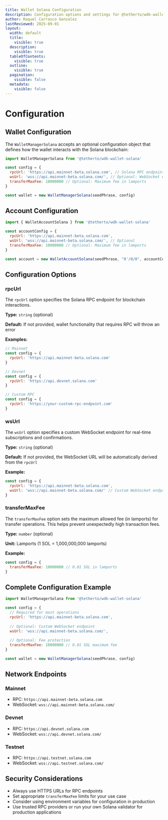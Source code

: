 ```yaml
---
title: Wallet Solana Configuration
description: Configuration options and settings for @tetherto/wdk-wallet-solana
author: Raquel Carrasco Gonzalez
lastReviewed: 2025-09-01
layout:
  width: default
  title:
    visible: true
  description:
    visible: true
  tableOfContents:
    visible: true
  outline:
    visible: true
  pagination:
    visible: false
  metadata:
    visible: false
---
```


# Configuration

## Wallet Configuration

The `WalletManagerSolana` accepts an optional configuration object that defines how the wallet interacts with the Solana blockchain:

```javascript
import WalletManagerSolana from '@tetherto/wdk-wallet-solana'

const config = {
  rpcUrl: 'https://api.mainnet-beta.solana.com', // Solana RPC endpoint
  wsUrl: 'wss://api.mainnet-beta.solana.com/', // Optional: WebSocket endpoint
  transferMaxFee: 10000000 // Optional: Maximum fee in lamports
}

const wallet = new WalletManagerSolana(seedPhrase, config)
```

## Account Configuration

```javascript
import { WalletAccountSolana } from '@tetherto/wdk-wallet-solana'

const accountConfig = {
  rpcUrl: 'https://api.mainnet-beta.solana.com',
  wsUrl: 'wss://api.mainnet-beta.solana.com/', // Optional
  transferMaxFee: 10000000 // Optional: Maximum fee in lamports
}

const account = new WalletAccountSolana(seedPhrase, "0'/0/0", accountConfig)
```

## Configuration Options

### rpcUrl

The `rpcUrl` option specifies the Solana RPC endpoint for blockchain interactions.

**Type:** `string` (optional)

**Default:** If not provided, wallet functionality that requires RPC will throw an error

**Examples:**
```javascript
// Mainnet
const config = {
  rpcUrl: 'https://api.mainnet-beta.solana.com'
}

// Devnet
const config = {
  rpcUrl: 'https://api.devnet.solana.com'
}

// Custom RPC
const config = {
  rpcUrl: 'https://your-custom-rpc-endpoint.com'
}
```

### wsUrl

The `wsUrl` option specifies a custom WebSocket endpoint for real-time subscriptions and confirmations.

**Type:** `string` (optional)

**Default:** If not provided, the WebSocket URL will be automatically derived from the `rpcUrl`

**Example:**
```javascript
const config = {
  rpcUrl: 'https://api.mainnet-beta.solana.com',
  wsUrl: 'wss://api.mainnet-beta.solana.com/' // Custom WebSocket endpoint
}
```

### transferMaxFee

The `transferMaxFee` option sets the maximum allowed fee (in lamports) for transfer operations. This helps prevent unexpectedly high transaction fees.

**Type:** `number` (optional)

**Unit:** Lamports (1 SOL = 1,000,000,000 lamports)

**Example:**
```javascript
const config = {
  transferMaxFee: 10000000 // 0.01 SOL in lamports
}
```

## Complete Configuration Example

```javascript
import WalletManagerSolana from '@tetherto/wdk-wallet-solana'

const config = {
  // Required for most operations
  rpcUrl: 'https://api.mainnet-beta.solana.com',
  
  // Optional: Custom WebSocket endpoint
  wsUrl: 'wss://api.mainnet-beta.solana.com/',
  
  // Optional: Fee protection
  transferMaxFee: 10000000 // 0.01 SOL maximum fee
}

const wallet = new WalletManagerSolana(seedPhrase, config)
```

## Network Endpoints

### Mainnet
- RPC: `https://api.mainnet-beta.solana.com`
- WebSocket: `wss://api.mainnet-beta.solana.com/`

### Devnet
- RPC: `https://api.devnet.solana.com`
- WebSocket: `wss://api.devnet.solana.com/`

### Testnet
- RPC: `https://api.testnet.solana.com`
- WebSocket: `wss://api.testnet.solana.com/`

## Security Considerations

- Always use HTTPS URLs for RPC endpoints
- Set appropriate `transferMaxFee` limits for your use case
- Consider using environment variables for configuration in production
- Use trusted RPC providers or run your own Solana validator for production applications